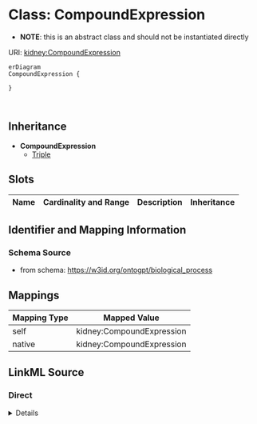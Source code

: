 

# Class: CompoundExpression


* __NOTE__: this is an abstract class and should not be instantiated directly


URI: [kidney:CompoundExpression](http://w3id.org/ontogpt/kidney-templateCompoundExpression)



```mermaid
erDiagram
CompoundExpression {

}



```




## Inheritance
* **CompoundExpression**
    * [Triple](Triple.md)



## Slots

| Name | Cardinality and Range | Description | Inheritance |
| ---  | --- | --- | --- |









## Identifier and Mapping Information







### Schema Source


* from schema: https://w3id.org/ontogpt/biological_process





## Mappings

| Mapping Type | Mapped Value |
| ---  | ---  |
| self | kidney:CompoundExpression |
| native | kidney:CompoundExpression |





## LinkML Source

<!-- TODO: investigate https://stackoverflow.com/questions/37606292/how-to-create-tabbed-code-blocks-in-mkdocs-or-sphinx -->

### Direct

<details>
```yaml
name: CompoundExpression
from_schema: https://w3id.org/ontogpt/biological_process
abstract: true

```
</details>

### Induced

<details>
```yaml
name: CompoundExpression
from_schema: https://w3id.org/ontogpt/biological_process
abstract: true

```
</details>